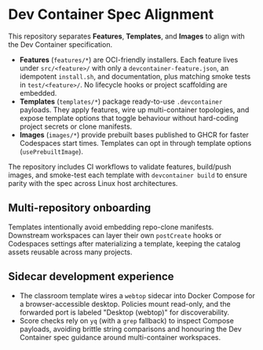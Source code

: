 # Dev Container Spec Alignment

This repository separates **Features**, **Templates**, and **Images** to align with the Dev Container specification.

- **Features** (`features/*`) are OCI-friendly installers. Each feature lives under `src/<feature>/` with only a `devcontainer-feature.json`, an idempotent `install.sh`, and documentation, plus matching smoke tests in `test/<feature>/`. No lifecycle hooks or project scaffolding are embedded.
- **Templates** (`templates/*`) package ready-to-use `.devcontainer` payloads. They apply features, wire up multi-container topologies, and expose template options that toggle behaviour without hard-coding project secrets or clone manifests.
- **Images** (`images/*`) provide prebuilt bases published to GHCR for faster Codespaces start times. Templates can opt in through template options (`usePrebuiltImage`).

The repository includes CI workflows to validate features, build/push images, and smoke-test each template with `devcontainer build` to ensure parity with the spec across Linux host architectures.

## Multi-repository onboarding

Templates intentionally avoid embedding repo-clone manifests. Downstream workspaces can layer their own `postCreate` hooks or Codespaces settings after materializing a template, keeping the catalog assets reusable across many projects.

## Sidecar development experience

- The classroom template wires a `webtop` sidecar into Docker Compose for a browser-accessible desktop. Policies mount read-only, and the forwarded port is labeled "Desktop (webtop)" for discoverability.
- Score checks rely on `yq` (with a `grep` fallback) to inspect Compose payloads, avoiding brittle string comparisons and honouring the Dev Container spec guidance around multi-container workspaces.

